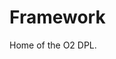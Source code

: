 <!-- doxy
\page refFramework Module 'Framework'
/doxy -->

# Framework

Home of the O2 DPL.
<!-- doxy
This module contains the following submodules:

* \subpage refFrameworkArrowTests
* \subpage refFrameworkCore
* \subpage refFrameworkDebugGUI
* \subpage refFrameworkFoundation
* \subpage refFrameworkLogger
* \subpage refFrameworkTestWorkflows
* \subpage refFrameworkUtils
/doxy -->
